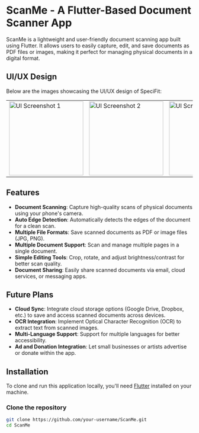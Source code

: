 # ScanMe - A Flutter-Based Document Scanner App

ScanMe is a lightweight and user-friendly document scanning app built using Flutter. It allows users to easily capture, edit, and save documents as PDF files or images, making it perfect for managing physical documents in a digital format.


## UI/UX Design
Below are the images showcasing the UI/UX design of SpeciFit:
<table>
  <tr>
    <td><img src="https://github.com/user-attachments/assets/f8627cdc-7234-4483-ba71-77cb8b12a305" alt="UI Screenshot 1" width="200"/></td>
    <td><img src="https://github.com/user-attachments/assets/0b6375f9-ae6c-4a76-a77d-c5baeb052453" alt="UI Screenshot 2" width="200"/></td>
    <td><img src="https://github.com/user-attachments/assets/4ae5173a-27db-4489-a7e7-08c06e39a98a" alt="UI Screenshot 3" width="200"/></td>
    <td><img src="https://github.com/user-attachments/assets/e1f58805-c2a7-45b0-90b8-658c947a8b9e" alt="UI Screenshot 4" width="200"/></td>
  </tr>
</table>


## Features

- **Document Scanning**: Capture high-quality scans of physical documents using your phone's camera.
- **Auto Edge Detection**: Automatically detects the edges of the document for a clean scan.
- **Multiple File Formats**: Save scanned documents as PDF or image files (JPG, PNG).
- **Multiple Document Support**: Scan and manage multiple pages in a single document.
- **Simple Editing Tools**: Crop, rotate, and adjust brightness/contrast for better scan quality.
- **Document Sharing**: Easily share scanned documents via email, cloud services, or messaging apps.

## Future Plans

- **Cloud Sync**: Integrate cloud storage options (Google Drive, Dropbox, etc.) to save and access scanned documents across devices.
- **OCR Integration**: Implement Optical Character Recognition (OCR) to extract text from scanned images.
- **Multi-Language Support**: Support for multiple languages for better accessibility.
- **Ad and Donation Integration**: Let small businesses or artists advertise or donate within the app.

## Installation

To clone and run this application locally, you'll need [Flutter](https://flutter.dev/docs/get-started/install) installed on your machine.

### Clone the repository

```bash
git clone https://github.com/your-username/ScanMe.git
cd ScanMe
